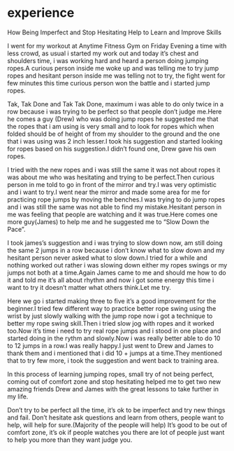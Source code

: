 # experience
How Being Imperfect and Stop Hesitating Help to Learn and Improve Skills

I went for my workout at Anytime Fitness Gym on Friday Evening a time with less crowd, as usual i started my work out and today it’s chest and shoulders time, i was working hard and heard a person doing jumping ropes.A curious person inside me woke up and was telling me to try jump ropes and hesitant person inside me was telling not to try, the fight went for few minutes this time curious person won the battle and i started jump ropes.

Tak, Tak Done and Tak Tak Done, maximum i was able to do only twice in a row because i was trying to be perfect so that people don’t judge me.Here he comes a guy (Drew) who was doing jump ropes he suggested me that the ropes that i am using is very small and to look for ropes which when folded should be of height of from my shoulder to the ground and the one that i was using was 2 inch lesser.I took his suggestion and started looking for ropes based on his suggestion.I didn’t found one, Drew gave his own ropes.

I tried with the new ropes and i was still the same it was not about ropes it was about me who was hesitating and trying to be perfect.Then curious person in me told to go in front of the mirror and try.I was very optimistic and i want to try.I went near the mirror and made some area for me for practicing rope jumps by moving the benches.I was trying to do jump ropes and i was still the same was not able to find my mistake.Hesitant person in me was feeling that people are watching and it was true.Here comes one more guy(James) to help me and he suggested me to “Slow Down the Pace”.

I took james’s suggestion and i was trying to slow down now, am still doing the same 2 jumps in a row because i don’t know what to slow down and my hesitant person never asked what to slow down.I tried for a while and nothing worked out rather i was slowing down either my ropes swings or my jumps not both at a time.Again James came to me and should me how to do it and told me it’s all about rhythm and now i got some energy this time i want to try it doesn’t matter what others think.Let me try.

Here we go i started making three to five it’s a good improvement for the beginner.I tried few different way to practice better rope swing using the wrist by just slowly walking with the jump rope now i got a technique to better my rope swing skill.Then i tried slow jog with ropes and it worked too.Now it’s time i need to try real rope jumps and i stood in one place and started doing in the rythm and slowly.Now i was really better able to do 10 to 12 jumps in a row.I was really happy.I just went to Drew and James to thank them and i mentioned that i did 10 + jumps at a time.They mentioned that to try few more, i took the suggestion and went back to training area.

In this process of learning jumping ropes, small try of not being perfect, coming out of comfort zone and stop hesitating helped me to get two new amazing friends Drew and James with the great lessons to take further in my life.

Don’t try to be perfect all the time, it’s ok to be imperfect and try new things and fail.
Don’t hesitate ask questions and learn from others, people want to help, will help for sure.(Majority of the people will help)
It’s good to be out of comfort zone, it’s ok if people watches you there are lot of people just want to help you more than they want judge you.
